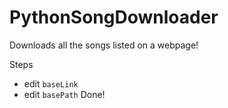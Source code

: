 # PythonSongDownloader
Downloads all the songs listed on a webpage!

Steps
  * edit ```baseLink```
  * edit ```basePath```
 Done!
